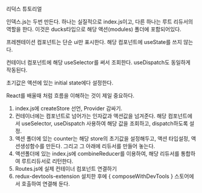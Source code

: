 리덕스 튜토리얼

인덱스.js는 두번 만든다.
하나는 실질적으로 index.js이고, 다른 하나는 루트 리듀서의 역할을 한다.
이것은 ducks타입으로 해당 액션(modules) 폴더에 포함되어있다.

프레젠테이션 컴포넌트는 단순 ui만 표시한다.
해당 컴포넌트에 useState를 쓰지 않는다.

컨테이너 컴포넌트에 해당 useSelector를 써서 조회한다.
useDispatch도 동일하게 작동된다.

초기값은 액션에 있는 initial state에다 설정한다.

React를 배울때 처럼 흐름을 이해하는 것이 제일 중요하다.

1. index.js에 createStore 선언, Provider 감싸기.
2. 컨테이너에는 컴포넌트로 넘어가는 인자값과 액션값을 넘겨준다.
   해당 컴포넌트에서 useSelector, useDispatch 사용하여 해당 값을 조회하고, dispatch하도록 설정.
3. 액션 폴더에 있는 counter는 해당 store의 초기값을 설정해두고,
   액션 타입설정, 액션생성함수를 만든다.
   그리고 그 아래에 리듀서를 만들어 놓는다.
4. 액션폴더에 있는 index.js에 combineReducer를 이용하여, 해당 리듀서를 통합하여 루트리듀서로 리턴한다.
5. Routes.js에 실제 컨테이너 컴포넌트 연결하기
6. redux-devtools-extension 설치한 후에 { composeWithDevTools } 스토어에서 호출하여 연결해 둔다.
